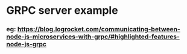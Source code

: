 # GRPC server example

### eg: https://blog.logrocket.com/communicating-between-node-js-microservices-with-grpc/#highlighted-features-node-js-grpc
